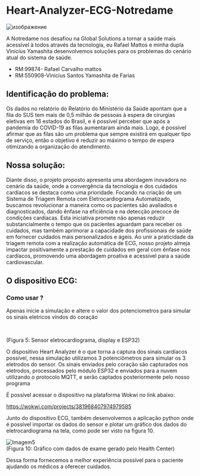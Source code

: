 # Heart-Analyzer-ECG-Notredame
![изображение](https://github.com/rcm2005/Heart-Analyzer-ECG-Notredame/assets/68041167/79a29c9c-3a75-469c-9569-a3ca454a7dac)

A Notredame nos desafiou na Global Solutions a tornar a saúde mais acessível à todos através da tecnologia, eu Rafael Mattos e minha dupla Vinicius Yamashita desenvolvemos soluções para os problemas do cenário atual do sistema de saúde.

- RM:99874- Rafael Carvalho mattos
- RM:550908-Vinicius Santos Yamashita de Farias

## Identificação do problema:

Os dados no relatório do Relatório do Ministério da Saúde apontam que a fila do SUS tem mais de 0,5 milhão de pessoas à espera de cirurgias eletivas em 16 estados do Brasil, e é possível perceber que após a pandemia do COVID-19 as filas aumentaram ainda mais. Logo, é possível afirmar que as filas são um problema que sempre existirá em qualquer tipo de serviço, então o objetivo é reduzir ao máximo o tempo de espera otimizando a organização do atendimento.

## Nossa solução:
Diante disso, o projeto proposto apresenta uma abordagem inovadora no cenário da saúde, onde a convergência da tecnologia e dos cuidados cardíacos se destaca como uma prioridade. Focando na criação de um Sistema de Triagem Remota com Eletrocardiograma Automatizado, buscamos revolucionar a maneira como os pacientes são avaliados e diagnosticados, dando ênfase na eficiência e na detecção precoce de condições cardíacas. Esta iniciativa promete não apenas reduzir substancialmente o tempo que os pacientes aguardam para receber os cuidados, mas também aprimorar a capacidade dos profissionais de saúde em fornecer cuidados mais personalizados e ágeis. Ao unir a praticidade da triagem remota com a realização automática de ECG, nosso projeto almeja impactar positivamente a prestação de cuidados em geral com ênfase nos cardíacos, promovendo uma abordagem proativa e acessível para a saúde cardiovascular.


## O dispositivo ECG:

### Como usar ?

Apenas inicie a simulação e altere o valor dos potenciometros para simular os sinais eletricos vindos do coração
<br>



<br>

(Figura 5: Sensor eletrocardiograma, display e ESP32)

O dispositivo Heart Analyzer é o que torna a captura dos sinais cardíacos possível, nessa simulação utilizamos 3 potenciômetros para simular os 3 eletrodos do sensor. Os sinais enviados pelo coração são capturados nos eletrodos, processados pelo módulo ESP32 e enviados para a nuvem utilizando o protocolo MQTT, e serão captados posteriormente pelo nosso programa

É possível acessar o dispositivo na plataforma Wokwi no link abaixo:

https://wokwi.com/projects/381968407974979585


Junto do dispositivo ECG, também desenvolvemos a aplicação python onde é possível importar os dados do sensor e plotar um gráfico dos dados do eletrocardiograma na tela, como pode ser visto na figura 10. <br>


![Imagem5](https://github.com/rcm2005/ECG-Emulator-Notredame/assets/68041167/aade4a68-1d3e-4c7c-8e3a-019b939b98ab)
<br>
          (Figura 10: Gráfico com dados de exame gerado pelo Health Center)

Dessa forma fornecemos a melhor experiência possível para o paciente ajudando os médicos a oferecer cuidados.



